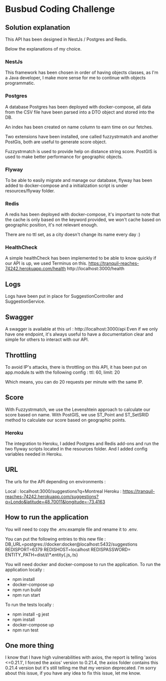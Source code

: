 # Busbud Coding Challenge

## Solution explanation

This API has been designed in NestJs / Postgres and Redis.

Below the explanations of my choice.

### NestJs

This framework has been chosen in order of having objects classes, as I'm a Java developer, I make more sense for me to
continue with objects programmatic.

### Postgres

A database Postgres has been deployed with docker-compose, all data from the CSV file have been parsed into a DTO object
and stored into the DB.

An index has been created on name column to earn time on our fetches.

Two extensions have been installed, one called fuzzystrmatch and another PostGis, both are useful to generate score
object.

Fuzzystrmatch is used to provide help on distance string score. PostGIS is used to make better performance for
geographic objects.

### Flyway

To be able to easily migrate and manage our database, flyway has been added to docker-compose and a initialization
script is under resources/flyway folder.

### Redis

A redis has been deployed with docker-compose, it's important to note that the cache is only based on the keyword
provided, we won't cache based on geographic position, it's not relevant enough.

There are no ttl set, as a city doesn't change its name every day :) 

### HealthCheck

A simple healthCheck has been implemented to be able to know quickly if our API is up, we used Terminus on this.
https://tranquil-reaches-74242.herokuapp.com/health
http://localhost:3000/health

## Logs

Logs have been put in place for SuggestionController and SuggestionService.

## Swagger

A swagger is available at this url : http://localhost:3000/api
Even if we only have one endpoint, it's always useful to have a documentation clear and simple for others to interact
with our API.

## Throttling

To avoid IP's attacks, there is throttling on this API, it has been put on app.module.ts with the following config :
ttl: 60, limit: 20

Which means, you can do 20 requests per minute with the same IP.

## Score

With Fuzzystrmatch, we use the Levenshtein approach to calculate our score based on name. With PostGIS, we use ST_Point
and ST_SetSRID method to calculate our score based on geographic points.

### Heroku

The integration to Heroku, I added Postgres and Redis add-ons and run the two flyway scripts located in the resources
folder.
And I added config variables needed in Heroku.

## URL

The urls for the API depending on environments :

Local  : localhost:3000/suggestions?q=Montreal
Heroku : https://tranquil-reaches-74242.herokuapp.com/suggestions?q=Londo&latitude=48.70011&longitude=-73.4163

## How to run the application

You will need to copy the .env.example file and rename it to .env.

You can put the following entries to this new file :
DB_URL=postgres://docker:docker@localhost:5432/suggestions REDISPORT=6379 REDISHOST=localhost REDISPASSWORD=
ENTITY_PATH=dist/**/**/*.entity{.js,.ts}

You will need docker and docker-compose to run the application. To run the application locally :

- npm install
- docker-compose up
- npm run build
- npm run start

To run the tests locally :

- npm install -g jest
- npm install
- docker-compose up
- npm run test

## One more thing

I know that I have high vulnerabilities with axios, the report is telling 
'axios  <=0.21.1', I forced the axios' version to 0.21.4, the axios folder contains this 0.21.4 version but it's still
telling me that my version deprecated. I'm sorry about this issue, if you have any idea to fix this issue, let me know. 
